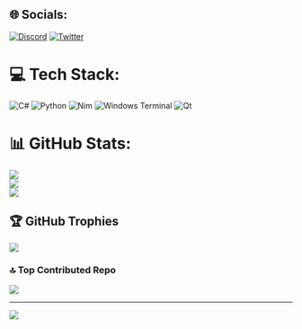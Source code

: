 
## 🌐 Socials:
[![Discord](https://img.shields.io/badge/Discord-%237289DA.svg?logo=discord&logoColor=white)](https://discord.gg/ayuly) [![Twitter](https://img.shields.io/badge/Twitter-%231DA1F2.svg?logo=Twitter&logoColor=white)](https://twitter.com/ayuly0) 

# 💻 Tech Stack:
![C#](https://img.shields.io/badge/c%23-%23239120.svg?style=for-the-badge&logo=csharp&logoColor=white) ![Python](https://img.shields.io/badge/python-3670A0?style=for-the-badge&logo=python&logoColor=ffdd54) ![Nim](https://img.shields.io/badge/nim-%23FFE953.svg?style=for-the-badge&logo=nim&logoColor=white) ![Windows Terminal](https://img.shields.io/badge/Windows%20Terminal-%234D4D4D.svg?style=for-the-badge&logo=windows-terminal&logoColor=white) ![Qt](https://img.shields.io/badge/Qt-%23217346.svg?style=for-the-badge&logo=Qt&logoColor=white)
# 📊 GitHub Stats:
![](https://github-readme-stats.vercel.app/api?username=ayuly3851&theme=dark&hide_border=true&include_all_commits=false&count_private=false)<br/>
![](https://github-readme-streak-stats.herokuapp.com/?user=ayuly3851&theme=dark&hide_border=true)<br/>
![](https://github-readme-stats.vercel.app/api/top-langs/?username=ayuly3851&theme=dark&hide_border=true&include_all_commits=false&count_private=false&layout=compact)

## 🏆 GitHub Trophies
![](https://github-profile-trophy.vercel.app/?username=ayuly3851&theme=radical&no-frame=false&no-bg=true&margin-w=4)

### 🔝 Top Contributed Repo
![](https://github-contributor-stats.vercel.app/api?username=ayuly3851&limit=5&theme=dark&combine_all_yearly_contributions=true)

---
[![](https://visitcount.itsvg.in/api?id=ayuly3851&icon=0&color=9)](https://visitcount.itsvg.in)

<!-- Proudly created with GPRM ( https://gprm.itsvg.in ) -->
